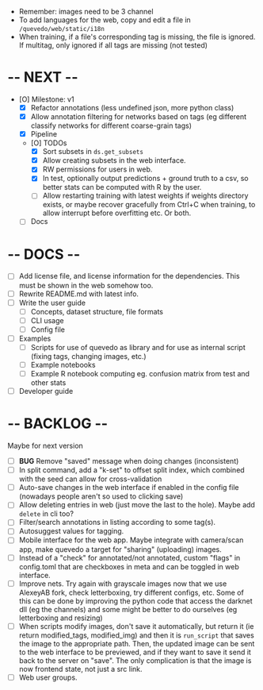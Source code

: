 - Remember: images need to be 3 channel
- To add languages for the web, copy and edit a file in `/quevedo/web/static/i18n`
- When training, if a file's corresponding tag is missing, the file is ignored.
    If multitag, only ignored if all tags are missing (not tested)

# -- NEXT --

- [O] Milestone: v1
    - [X] Refactor annotations (less undefined json, more python class)
    - [X] Allow annotation filtering for networks based on tags (eg different
        classify networks for different coarse-grain tags)
    - [X] Pipeline
    - [O] TODOs
        - [X] Sort subsets in `ds.get_subsets`
        - [X] Allow creating subsets in the web interface.
        - [X] RW permissions for users in web.
        - [X] In test, optionally output predictions + ground truth to a
            csv, so better stats can be computed with R by the user.
        - [ ] Allow restarting training with latest weights if weights directory exists,
            or maybe recover gracefully from Ctrl+C when training, to allow interrupt
            before overfitting etc. Or both.
    - [ ] Docs

# -- DOCS --

- [ ] Add license file, and license information for the dependencies.
    This must be shown in the web somehow too.
- [ ] Rewrite README.md with latest info.
- [ ] Write the user guide
    - [ ] Concepts, dataset structure, file formats
    - [ ] CLI usage
    - [ ] Config file
- [ ] Examples
    - [ ] Scripts for use of quevedo as library and for use as internal script
        (fixing tags, changing images, etc.)
    - [ ] Example notebooks
    - [ ] Example R notebook computing eg. confusion matrix from test and other
        stats
- [ ] Developer guide

# -- BACKLOG --

Maybe for next version

- [ ] **BUG** Remove "saved" message when doing changes (inconsistent)
- [ ] In split command, add a "k-set" to offset split index, which combined
    with the seed can allow for cross-validation
- [ ] Auto-save changes in the web interface if enabled in the config file
    (nowadays people aren't so used to clicking save)
- [ ] Allow deleting entries in web (just move the last to the hole). Maybe
    add `delete` in cli too?
- [ ] Filter/search annotations in listing according to some tag(s).
- [ ] Autosuggest values for tagging.
- [ ] Mobile interface for the web app. Maybe integrate with camera/scan app,
    make quevedo a target for "sharing" (uploading) images.
- [ ] Instead of a "check" for annotated/not annotated, custom "flags" in
    config.toml that are checkboxes in meta and can be toggled in web interface.
- [ ] Improve nets. Try again with grayscale images now that we use AlexeyAB
    fork, check letterboxing, try different configs, etc. Some of this can be
    done by improving the python code that access the darknet dll (eg the
    channels) and some might be better to do ourselves (eg letterboxing and
    resizing)
- [ ] When scripts modify images, don't save it automatically, but return it
    (ie return modified_tags, modified_img) and then it is `run_script` that
    saves the image to the appropriate path. Then, the updated image can be sent
    to the web interface to be previewed, and if they want to save it send it
    back to the server on "save". The only complication is that the image is now
    frontend state, not just a src link.
- [ ] Web user groups.
